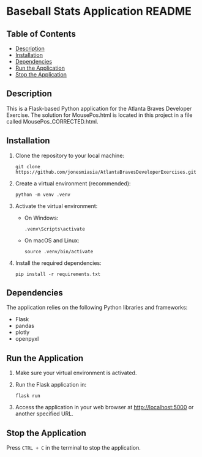 # Baseball Stats Application README

## Table of Contents

- [Description](#description)
- [Installation](#installation)
- [Dependencies](#dependencies)
- [Run the Application](#run-the-application)
- [Stop the Application](#stop-the-application)

## Description

This is a Flask-based Python application for the Atlanta Braves Developer Exercise. 
The solution for MousePos.html is located in this project in a file called MousePos_CORRECTED.html.

## Installation

1. Clone the repository to your local machine:
   ```
   git clone https://github.com/jonesmiasia/AtlantaBravesDeveloperExercises.git
   ```

2. Create a virtual environment (recommended):
    ```
    python -m venv .venv
    ```

3. Activate the virtual environment:
    - On Windows:

        ```
        .venv\Scripts\activate
        ```

    - On macOS and Linux:

        ```
        source .venv/bin/activate
        ```

4. Install the required dependencies:

    ```
    pip install -r requirements.txt
    ```

## Dependencies

The application relies on the following Python libraries and frameworks:

- Flask
- pandas
- plotly
- openpyxl

## Run the Application

1. Make sure your virtual environment is activated.
2. Run the Flask application in:

    ```
    flask run
    ```
3. Access the application in your web browser at [http://localhost:5000](http://localhost:5000) or another specified URL.

## Stop the Application
Press `CTRL + C` in the terminal to stop the application.
